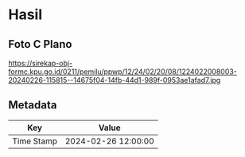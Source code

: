 # Hasil

## Foto C Plano

https://sirekap-obj-formc.kpu.go.id/0211/pemilu/ppwp/12/24/02/20/08/1224022008003-20240226-115815--14675f04-14fb-44d1-989f-0953ae1afad7.jpg


## Metadata

| Key        | Value               |
| ---------- | ------------------- |
| Time Stamp | 2024-02-26 12:00:00 |



